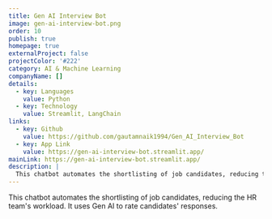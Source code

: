 ```yaml
---
title: Gen AI Interview Bot
image: gen-ai-interview-bot.png
order: 10
publish: true
homepage: true
externalProject: false
projectColor: '#222'
category: AI & Machine Learning
companyName: []
details:
  - key: Languages
    value: Python
  - key: Technology
    value: Streamlit, LangChain
links:
  - key: Github
    value: https://github.com/gautamnaik1994/Gen_AI_Interview_Bot
  - key: App Link
    value: https://gen-ai-interview-bot.streamlit.app/
mainLink: https://gen-ai-interview-bot.streamlit.app/
description: |
  This chatbot automates the shortlisting of job candidates, reducing the HR team's workload. It uses Gen AI to rate candidates' responses.
---
```


<!--StartFragment-->

This chatbot automates the shortlisting of job candidates, reducing the HR team's workload. It uses Gen AI to rate candidates' responses.

<!--EndFragment-->
